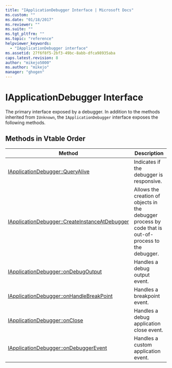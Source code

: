 ```yaml
---
title: "IApplicationDebugger Interface | Microsoft Docs"
ms.custom: ""
ms.date: "01/18/2017"
ms.reviewer: ""
ms.suite: ""
ms.tgt_pltfrm: ""
ms.topic: "reference"
helpviewer_keywords: 
  - "IApplicationDebugger interface"
ms.assetid: 27f6f8f5-2bf3-49bc-8abb-dfca98935aba
caps.latest.revision: 8
author: "mikejo5000"
ms.author: "mikejo"
manager: "ghogen"
---
```

# IApplicationDebugger Interface
The primary interface exposed by a debugger. In addition to the methods inherited from `IUnknown`, the `IApplicationDebugger` interface exposes the following methods.  
  
## Methods in Vtable Order  
  
|Method|Description|  
|------------|-----------------|  
|[IApplicationDebugger::QueryAlive](../../winscript/reference/iapplicationdebugger-queryalive.md)|Indicates if the debugger is responsive.|  
|[IApplicationDebugger::CreateInstanceAtDebugger](../../winscript/reference/iapplicationdebugger-createinstanceatdebugger.md)|Allows the creation of objects in the debugger process by code that is out-of-process to the debugger.|  
|[IApplicationDebugger::onDebugOutput](../../winscript/reference/iapplicationdebugger-ondebugoutput.md)|Handles a debug output event.|  
|[IApplicationDebugger::onHandleBreakPoint](../../winscript/reference/iapplicationdebugger-onhandlebreakpoint.md)|Handles a breakpoint event.|  
|[IApplicationDebugger::onClose](../../winscript/reference/iapplicationdebugger-onclose.md)|Handles a debug application close event.|  
|[IApplicationDebugger::onDebuggerEvent](../../winscript/reference/iapplicationdebugger-ondebuggerevent.md)|Handles a custom application event.|